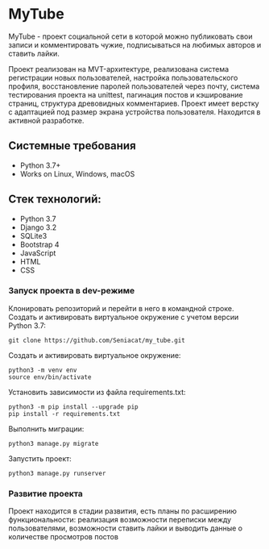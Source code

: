 # MyTube
MyTube - проект социальной сети в которой можно публиковать свои записи и комментировать чужие, подписываться на любимых авторов и ставить лайки.

Проект реализован на MVT-архитектуре, реализована система регистрации новых пользователей, настройка пользовательского профиля, восстановление паролей пользователей через почту, система тестирования проекта на unittest, пагинация постов и кэширование страниц, структура древовидных комментариев. Проект имеет верстку с адаптацией под размер экрана устройства пользователя.
Находится в активной разработке.

## Системные требования
- Python 3.7+
- Works on Linux, Windows, macOS
## Стек технологий:
- Python 3.7
- Django 3.2
- SQLite3
- Bootstrap 4
- JavaScript
- HTML
- CSS

### Запуск проекта в dev-режиме
Клонировать репозиторий и перейти в него в командной строке. Создать и активировать виртуальное окружение c учетом версии Python 3.7:
```
git clone https://github.com/Seniacat/my_tube.git
```
Cоздать и активировать виртуальное окружение:
```
python3 -m venv env
source env/bin/activate
```
Установить зависимости из файла requirements.txt:
```
python3 -m pip install --upgrade pip
pip install -r requirements.txt
```
Выполнить миграции:
```
python3 manage.py migrate
```
Запустить проект:
```
python3 manage.py runserver
```
### Развитие проекта
Проект находится в стадии развития, есть планы по расширению функциональности: реализация возможности переписки между пользователями, возможности ставить лайки и выводить данные о количестве просмотров постов 
